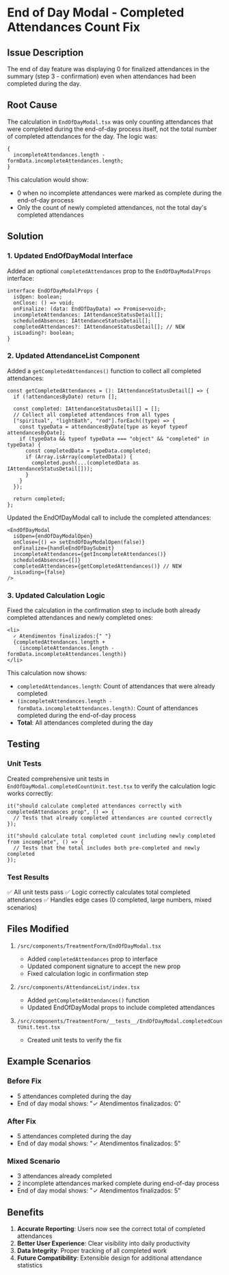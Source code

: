 # End of Day Modal - Completed Attendances Count Fix

## Issue Description

The end of day feature was displaying 0 for finalized attendances in the summary (step 3 - confirmation) even when attendances had been completed during the day.

## Root Cause

The calculation in `EndOfDayModal.tsx` was only counting attendances that were completed during the end-of-day process itself, not the total number of completed attendances for the day. The logic was:

```tsx
{
  incompleteAttendances.length - formData.incompleteAttendances.length;
}
```

This calculation would show:

- 0 when no incomplete attendances were marked as complete during the end-of-day process
- Only the count of newly completed attendances, not the total day's completed attendances

## Solution

### 1. Updated EndOfDayModal Interface

Added an optional `completedAttendances` prop to the `EndOfDayModalProps` interface:

```tsx
interface EndOfDayModalProps {
  isOpen: boolean;
  onClose: () => void;
  onFinalize: (data: EndOfDayData) => Promise<void>;
  incompleteAttendances: IAttendanceStatusDetail[];
  scheduledAbsences: IAttendanceStatusDetail[];
  completedAttendances?: IAttendanceStatusDetail[]; // NEW
  isLoading?: boolean;
}
```

### 2. Updated AttendanceList Component

Added a `getCompletedAttendances()` function to collect all completed attendances:

```tsx
const getCompletedAttendances = (): IAttendanceStatusDetail[] => {
  if (!attendancesByDate) return [];

  const completed: IAttendanceStatusDetail[] = [];
  // Collect all completed attendances from all types
  ["spiritual", "lightBath", "rod"].forEach((type) => {
    const typeData = attendancesByDate[type as keyof typeof attendancesByDate];
    if (typeData && typeof typeData === "object" && "completed" in typeData) {
      const completedData = typeData.completed;
      if (Array.isArray(completedData)) {
        completed.push(...(completedData as IAttendanceStatusDetail[]));
      }
    }
  });

  return completed;
};
```

Updated the EndOfDayModal call to include the completed attendances:

```tsx
<EndOfDayModal
  isOpen={endOfDayModalOpen}
  onClose={() => setEndOfDayModalOpen(false)}
  onFinalize={handleEndOfDaySubmit}
  incompleteAttendances={getIncompleteAttendances()}
  scheduledAbsences={[]}
  completedAttendances={getCompletedAttendances()} // NEW
  isLoading={false}
/>
```

### 3. Updated Calculation Logic

Fixed the calculation in the confirmation step to include both already completed attendances and newly completed ones:

```tsx
<li>
  ✓ Atendimentos finalizados:{" "}
  {completedAttendances.length +
    (incompleteAttendances.length - formData.incompleteAttendances.length)}
</li>
```

This calculation now shows:

- `completedAttendances.length`: Count of attendances that were already completed
- `(incompleteAttendances.length - formData.incompleteAttendances.length)`: Count of attendances completed during the end-of-day process
- **Total**: All attendances completed during the day

## Testing

### Unit Tests

Created comprehensive unit tests in `EndOfDayModal.completedCountUnit.test.tsx` to verify the calculation logic works correctly:

```tsx
it("should calculate completed attendances correctly with completedAttendances prop", () => {
  // Tests that already completed attendances are counted correctly
});

it("should calculate total completed count including newly completed from incomplete", () => {
  // Tests that the total includes both pre-completed and newly completed
});
```

### Test Results

✅ All unit tests pass
✅ Logic correctly calculates total completed attendances
✅ Handles edge cases (0 completed, large numbers, mixed scenarios)

## Files Modified

1. `/src/components/TreatmentForm/EndOfDayModal.tsx`

   - Added `completedAttendances` prop to interface
   - Updated component signature to accept the new prop
   - Fixed calculation logic in confirmation step

2. `/src/components/AttendanceList/index.tsx`

   - Added `getCompletedAttendances()` function
   - Updated EndOfDayModal props to include completed attendances

3. `/src/components/TreatmentForm/__tests__/EndOfDayModal.completedCountUnit.test.tsx`
   - Created unit tests to verify the fix

## Example Scenarios

### Before Fix

- 5 attendances completed during the day
- End of day modal shows: "✓ Atendimentos finalizados: 0"

### After Fix

- 5 attendances completed during the day
- End of day modal shows: "✓ Atendimentos finalizados: 5"

### Mixed Scenario

- 3 attendances already completed
- 2 incomplete attendances marked complete during end-of-day process
- End of day modal shows: "✓ Atendimentos finalizados: 5"

## Benefits

1. **Accurate Reporting**: Users now see the correct total of completed attendances
2. **Better User Experience**: Clear visibility into daily productivity
3. **Data Integrity**: Proper tracking of all completed work
4. **Future Compatibility**: Extensible design for additional attendance statistics

